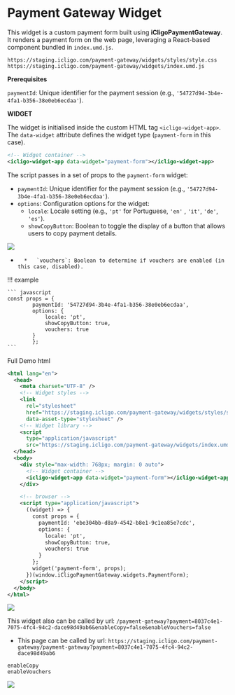 # **Payment Gateway Widget**

This widget is a custom payment form built using **iCligoPaymentGateway**. It renders a payment form on the web page, leveraging a React-based component bundled in `index.umd.js`.



```plain
https://staging.icligo.com/payment-gateway/widgets/styles/style.css
https://staging.icligo.com/payment-gateway/widgets/index.umd.js
```



**Prerequisites**

`paymentId`: Unique identifier for the payment session (e.g., `'54727d94-3b4e-4fa1-b356-38e0eb6ecdaa'`).



**WIDGET**

The widget is initialised inside the custom HTML tag `<icligo-widget-app>`. The `data-widget` attribute defines the widget type (`payment-form` in this case).

```xml
<!-- Widget container -->
<icligo-widget-app data-widget="payment-form"></icligo-widget-app>
```



The script passes in a set of props to the `payment-form` widget:

*   `paymentId`: Unique identifier for the payment session (e.g., `'54727d94-3b4e-4fa1-b356-38e0eb6ecdaa'`).
*   `options`: Configuration options for the widget:
    *   `locale`: Locale setting (e.g., `'pt'` for Portuguese, `'en'` , `'it'`, `'de'`, `'es'`).
    *   `showCopyButton`: Boolean to toggle the display of a button that allows users to copy payment details.

![](https://t42104168.p.clickup-attachments.com/t42104168/6fe09fbe-94f9-425e-bfaf-2fcc10a1917d/Screenshot%202024-09-24%20at%2017.17.32.png)

*       *   `vouchers`: Boolean to determine if vouchers are enabled (in this case, disabled).

!!! example

    ``` javascript
    const props = {
            paymentId: '54727d94-3b4e-4fa1-b356-38e0eb6ecdaa',
            options: {
                locale: 'pt',
                showCopyButton: true,
                vouchers: true
            }
            };
    ```



Full Demo html

```xml
<html lang="en">
  <head>
    <meta charset="UTF-8" />
    <!-- Widget styles -->
    <link
      rel="stylesheet"
      href="https://staging.icligo.com/payment-gateway/widgets/styles/style.css"
      data-asset-type="stylesheet" />
    <!-- Widget library -->
    <script
      type="application/javascript"
      src="https://staging.icligo.com/payment-gateway/widgets/index.umd.js"></script>
  </head>
  <body>
    <div style="max-width: 768px; margin: 0 auto">
      <!-- Widget container -->
      <icligo-widget-app data-widget="payment-form"></icligo-widget-app>
    </div>

    <!-- browser -->
    <script type="application/javascript">
      ((widget) => {
        const props = {
          paymentId: 'ebe304bb-d8a9-4542-b8e1-9c1ea85e7cdc',
          options: {
            locale: 'pt',
            showCopyButton: true,
            vouchers: true
          }
        };
        widget('payment-form', props);
      })(window.iCligoPaymentGateway.widgets.PaymentForm);
    </script>
  </body>
</html>
```



![](https://t42104168.p.clickup-attachments.com/t42104168/147ef0fb-0bbe-4acb-82e1-616a71b29dd3/image.png)



This widget also can be called by url: `/payment-gateway?payment=8037c4e1-7075-4fc4-94c2-dace98d49ab6&enableCopy=false&enableVouchers=false`







*   This page can be called by url: `https://staging.icligo.com/payment-gateway/payment-gateway?payment=8037c4e1-7075-4fc4-94c2-dace98d49ab6`



```plain
enableCopy
enableVouchers
```





![](https://t42104168.p.clickup-attachments.com/t42104168/cb336be4-e895-471d-b5f0-b75f18f2f05a/image.png)
